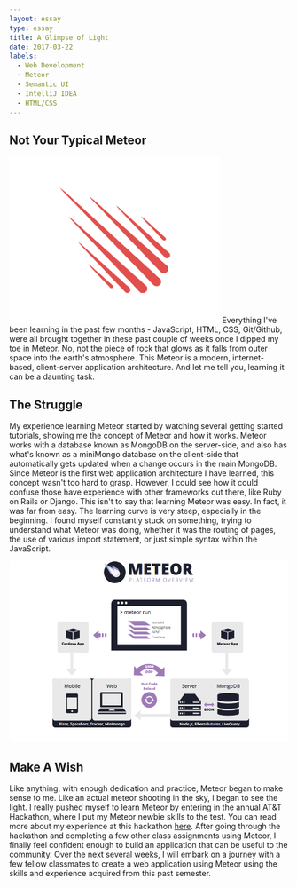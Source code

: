 ```yaml
---
layout: essay
type: essay
title: A Glimpse of Light
date: 2017-03-22
labels:
  - Web Development
  - Meteor
  - Semantic UI
  - IntelliJ IDEA
  - HTML/CSS
---
```


## Not Your Typical Meteor

<img class="ui tiny left circular floated image" src="../images/meteor-logo.png">
Everything I've been learning in the past few months - JavaScript, HTML, CSS, Git/Github, were all brought together in these past couple of weeks once I dipped my toe in Meteor. No, not the piece of rock that glows as it falls from outer space into the earth's atmosphere. This Meteor is a modern, internet-based, client-server application architecture. And let me tell you, learning it can be a daunting task.

## The Struggle

My experience learning Meteor started by watching several getting started tutorials, showing me the concept of Meteor and how it works. Meteor works with a database known as MongoDB on the server-side, and also has what's known as a miniMongo database on the client-side that automatically gets updated when a change occurs in the main MongoDB. Since Meteor is the first web application architecture I have learned, this concept wasn't too hard to grasp. However, I could see how it could confuse those have experience with other frameworks out there, like Ruby on Rails or Django. This isn't to say that learning Meteor was easy. In fact, it was far from easy. The learning curve is very steep, especially in the beginning. I found myself constantly stuck on something, trying to understand what Meteor was doing, whether it was the routing of pages, the use of various import statement, or just simple syntax within the JavaScript.

<img class="ui image" src="../images/meteor-platform.png">

## Make A Wish

Like anything, with enough dedication and practice, Meteor began to make sense to me. Like an actual meteor shooting in the sky, I began to see the light. I really pushed myself to learn Meteor by entering in the annual AT&T Hackathon, where I put my Meteor newbie skills to the test. You can read more about my experience at this hackathon <a href="https://dannytan.github.io/projects/aloha-farmers">here</a>. After going through the hackathon and completing a few other class assignments using Meteor, I finally feel confident enough to build an application that can be useful to the community. Over the next several weeks, I will embark on a journey with a few fellow classmates to create a web application using Meteor using the skills and experience acquired from this past semester.
